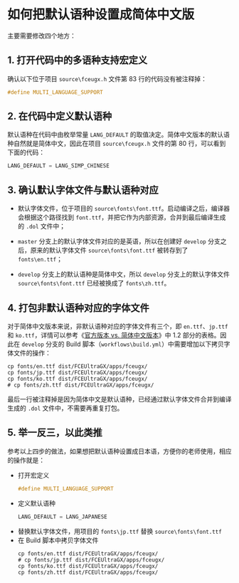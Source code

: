 # 如何把默认语种设置成简体中文版


主要需要修改四个地方：

## 1. 打开代码中的多语种支持宏定义

确认以下位于项目 `source\fceugx.h` 文件第 83 行的代码没有被注释掉：

``` c++
#define MULTI_LANGUAGE_SUPPORT
```

## 2. 在代码中定义默认语种

默认语种在代码中由枚举常量 `LANG_DEFAULT` 的取值决定。简体中文版本的默认语种自然就是简体中文，因此在项目 `source\fceugx.h` 文件的第 80 行，可以看到下面的代码：

``` c++
LANG_DEFAULT = LANG_SIMP_CHINESE
```

## 3. 确认默认字体文件与默认语种对应

- 默认字体文件，位于项目的 `source\fonts\font.ttf`。启动编译之后，编译器会根据这个路径找到 `font.ttf`，并把它作为内部资源，合并到最后编译生成的 `.dol` 文件中；

- `master` 分支上的默认字体文件对应的是英语，所以在创建好 `develop` 分支之后，原来的默认字体文件 `source\fonts\font.ttf` 被转存到了 `fonts\en.ttf`；

- `develop` 分支上的默认语种是简体中文，所以 `develop` 分支上的默认字体文件 `source\fonts\font.ttf` 已经被换成了 `fonts\zh.ttf`。

## 4. 打包非默认语种对应的字体文件

对于简体中文版本来说，非默认语种对应的字体文件有三个，即 `en.ttf`、`jp.ttf` 和 `ko.ttf`，详情可以参考《[官方版本 vs. 简体中文版本](./what-i-did-in-fceugx-cn.md)》中 1.2 部分的表格。因此在 `develop` 分支的 Build 脚本（`workflows\build.yml`）中需要增加以下拷贝字体文件的操作：

```
cp fonts/en.ttf dist/FCEUltraGX/apps/fceugx/
cp fonts/jp.ttf dist/FCEUltraGX/apps/fceugx/
cp fonts/ko.ttf dist/FCEUltraGX/apps/fceugx/
# cp fonts/zh.ttf dist/FCEUltraGX/apps/fceugx/
```

最后一行被注释掉是因为简体中文是默认语种，已经通过默认字体文件合并到编译生成的 `.dol` 文件中，不需要再重复打包。

## 5. 举一反三，以此类推

参考以上四步的做法，如果想把默认语种设置成日本语，方便你的老师使用，相应的操作就是：

- 打开宏定义
  ``` c++
  #define MULTI_LANGUAGE_SUPPORT
  ```
- 定义默认语种
  ``` c++
  LANG_DEFAULT = LANG_JAPANESE
  ```
- 替换默认字体文件，用项目的 `fonts\jp.ttf` 替换 `source\fonts\font.ttf`
- 在 Build 脚本中拷贝字体文件
  ```
  cp fonts/en.ttf dist/FCEUltraGX/apps/fceugx/
  # cp fonts/jp.ttf dist/FCEUltraGX/apps/fceugx/
  cp fonts/ko.ttf dist/FCEUltraGX/apps/fceugx/
  cp fonts/zh.ttf dist/FCEUltraGX/apps/fceugx/
```
